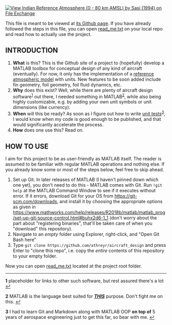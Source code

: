 [![View Indian Reference Atmosphere (0 - 80 km AMSL) by Sasi (1994) on File Exchange](https://www.mathworks.com/matlabcentral/images/matlab-file-exchange.svg)](https://www.mathworks.com/matlabcentral/fileexchange/81328-indian-reference-atmosphere-0-80-km-amsl-by-sasi-1994)

This file is meant to be viewed at [its Github page](https://github.com/athreyr/aircraft_design). If you have already followed the steps in this file, you can open [read_me.txt](read_me.txt) on your local repo and read how to actually use the project.

INTRODUCTION
------------
1. **What** is this? This is the Github site of a project to (hopefully) develop a MATLAB toolbox for conceptual design of any kind of aircraft (eventually). For now, it only has the implementation of a [reference atmospheric model](https://en.wikipedia.org/wiki/Reference_atmospheric_model) with units. New features to be soon added include fin geometry, foil geometry, foil fluid dynamics, etc.
2. **Why** does this exist? Well, while there are plenty of aircraft design software<sup id="a1">[1](#f1)</sup> out there, I needed something in MATLAB<sup id="a2">[2](#f2)</sup>, while also being highly customizable, e.g. by adding your own unit symbols or unit dimensions (like currency).
3. **When** will this be ready? As soon as I figure out how to write [unit tests](https://www.mathworks.com/help/matlab/class-based-unit-tests.html)<sup id="a3">[3](#f3)</sup>, I would know when my code is good enough to be published, and that would significantly accelerate the process.
4. **How** does one use this? Read on.

HOW TO USE
----------
I aim for this project to be as user-friendly as MATLAB itself. The reader is assumed to be familiar with regular MATLAB operations and nothing else. If you already know some or most of the steps below, feel free to skip ahead.
1. Set up Git. In later releases of MATLAB (I haven't pinned down which one yet), you don't need to do this - MATLAB comes with Git. Run `!git help` at the MATLAB Command Window to see if it executes without error. If it errors, download Git for your OS from https://git-scm.com/downloads, and install it by choosing the appropriate options as given in https://www.mathworks.com/help/releases/R2018b/matlab/matlab_prog/set-up-git-source-control.html#buhx2d6-1_1 (don't worry about the part about "registering binaries", that'll be taken care of when you "download" this repository).
2. Navigate to an _empty_ folder using Explorer, right-click, and "Open Git Bash here"
3. Type `git clone https://github.com/athreyr/aircraft_design` and press Enter to "clone this repo", i.e. copy the _entire_ contents of this repository to your empty folder.

Now you can open [read_me.txt](read_me.txt) located at the project root folder.

---

<b id="f1">1</b> placeholder for links to other such software, but rest assured there's a lot [↩](#a1)

<b id="f2">2</b> MATLAB is the language best suited for <u>**_THIS_**</u> purpose. Don't fight me on this. [↩](#a2)

<b id="f3">3</b> I had to learn Git and Markdown along with MATLAB OOP __on top of__ 5 years of aerospace engineering just to get this far, so bear with me. [↩](#a3)
